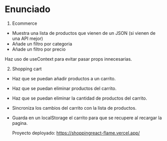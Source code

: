 # Enunciado

1. Ecommerce

- Muestra una lista de productos que vienen de un JSON (si vienen de una API mejor)
- Añade un filtro por categoria
- Añade un filtro por precio

Haz uso de useContext para evitar pasar props innecesarias.

2. Shopping cart

- Haz que se puedan añadir productos a un carrito.
- Haz que se puedan eliminar productos del carrito. 
- Haz que se puedan eliminar la cantidad de productos del carrito.
- Sincroniza los cambios del carrito con la lista de productos.
- Guarda en un localStorage el carrito para que se recupere al recargar la pagina.

  Proyecto deployado: https://shoppingreact-flame.vercel.app/
